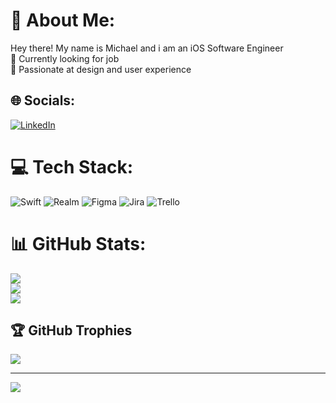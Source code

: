 # 💫 About Me:
Hey there! My name is Michael and i am an iOS Software Engineer<br>🔭  Currently looking for job<br>🌱 Passionate at design and user experience


## 🌐 Socials:
[![LinkedIn](https://img.shields.io/badge/LinkedIn-%230077B5.svg?logo=linkedin&logoColor=white)](https://linkedin.com/in/yurovmichaeldev) 

# 💻 Tech Stack:
![Swift](https://img.shields.io/badge/swift-F54A2A?style=for-the-badge&logo=swift&logoColor=white) ![Realm](https://img.shields.io/badge/Realm-39477F?style=for-the-badge&logo=realm&logoColor=white) 	![Figma](https://img.shields.io/badge/figma-%23F24E1E.svg?style=for-the-badge&logo=figma&logoColor=white) ![Jira](https://img.shields.io/badge/jira-%230A0FFF.svg?style=for-the-badge&logo=jira&logoColor=white) ![Trello](https://img.shields.io/badge/Trello-%23026AA7.svg?style=for-the-badge&logo=Trello&logoColor=white)
# 📊 GitHub Stats:
![](https://github-readme-stats.vercel.app/api?username=jewelboi14&theme=midnight-purple&hide_border=false&include_all_commits=true&count_private=true)<br/>
![](https://github-readme-streak-stats.herokuapp.com/?user=jewelboi14&theme=midnight-purple&hide_border=false)<br/>
![](https://github-readme-stats.vercel.app/api/top-langs/?username=jewelboi14&theme=midnight-purple&hide_border=false&include_all_commits=true&count_private=true&layout=compact)

## 🏆 GitHub Trophies
![](https://github-profile-trophy.vercel.app/?username=jewelboi14&theme=radical&no-frame=false&no-bg=true&margin-w=4)

---
[![](https://visitcount.itsvg.in/api?id=jewelboi14&icon=0&color=0)](https://visitcount.itsvg.in)
